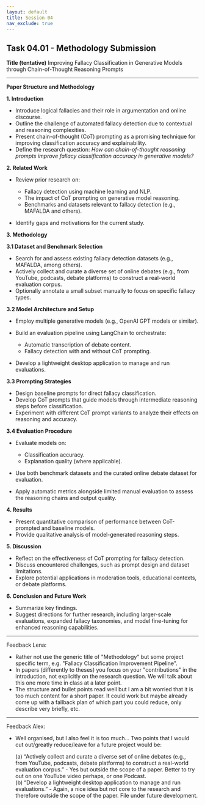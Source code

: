 ```yaml
---
layout: default
title: Session 04
nav_exclude: true
---
```


## Task 04.01 - Methodology Submission

**Title (tentative)**
Improving Fallacy Classification in Generative Models through Chain-of-Thought Reasoning Prompts

---

**Paper Structure and Methodology**

**1. Introduction**

* Introduce logical fallacies and their role in argumentation and online discourse.
* Outline the challenge of automated fallacy detection due to contextual and reasoning complexities.
* Present chain-of-thought (CoT) prompting as a promising technique for improving classification accuracy and explainability.
* Define the research question: *How can chain-of-thought reasoning prompts improve fallacy classification accuracy in generative models?*

**2. Related Work**

* Review prior research on:
  
     * Fallacy detection using machine learning and NLP.
     * The impact of CoT prompting on generative model reasoning.
     * Benchmarks and datasets relevant to fallacy detection (e.g., MAFALDA and others).

* Identify gaps and motivations for the current study.

**3. Methodology**

**3.1 Dataset and Benchmark Selection**

* Search for and assess existing fallacy detection datasets (e.g., MAFALDA, among others).
* Actively collect and curate a diverse set of online debates (e.g., from YouTube, podcasts, debate platforms) to construct a real-world evaluation corpus.
* Optionally annotate a small subset manually to focus on specific fallacy types.

**3.2 Model Architecture and Setup**

* Employ multiple generative models (e.g., OpenAI GPT models or similar).

* Build an evaluation pipeline using LangChain to orchestrate:
  
     * Automatic transcription of debate content.
     * Fallacy detection with and without CoT prompting.

* Develop a lightweight desktop application to manage and run evaluations.

**3.3 Prompting Strategies**

* Design baseline prompts for direct fallacy classification.
* Develop CoT prompts that guide models through intermediate reasoning steps before classification.
* Experiment with different CoT prompt variants to analyze their effects on reasoning and accuracy.

**3.4 Evaluation Procedure**

* Evaluate models on:
  
     * Classification accuracy.
     * Explanation quality (where applicable).

* Use both benchmark datasets and the curated online debate dataset for evaluation.

* Apply automatic metrics alongside limited manual evaluation to assess the reasoning chains and output quality.

**4. Results**

* Present quantitative comparison of performance between CoT-prompted and baseline models.
* Provide qualitative analysis of model-generated reasoning steps.

**5. Discussion**

* Reflect on the effectiveness of CoT prompting for fallacy detection.
* Discuss encountered challenges, such as prompt design and dataset limitations.
* Explore potential applications in moderation tools, educational contexts, or debate platforms.

**6. Conclusion and Future Work**

* Summarize key findings.
* Suggest directions for further research, including larger-scale evaluations, expanded fallacy taxonomies, and model fine-tuning for enhanced reasoning capabilities.


   
---
Feedback Lena:
* Rather not use the generic title of "Methodology" but some project specific term, e.g. "Fallacy Classification Improvement Pipeline".
* In papers (differently to theses) you focus on your "contributions" in the introduction, not explicitly on the research question. We will talk about this one more time in class at a later point.
* The structure and bullet points read well but I am a bit worried that it is too much content for a short paper. It could work but maybe already come up with a fallback plan of which part you could reduce, only describe very briefly, etc.


---
Feedback Alex:
- Well organised, but I also feel it is too much... Two points that I would cut out/greatly reduce/leave for a future project would be:
    
  (a) “Actively collect and curate a diverse set of online debates (e.g., from YouTube, podcasts, debate platforms) to construct a real-world evaluation corpus.” - Yes but outside the scope of a paper. Better to try out on one YouTube video perhaps, or one Podcast.  
  (b) “Develop a lightweight desktop application to manage and run evaluations.” - Again, a nice idea but not core to the research and therefore outside the scope of the paper. File under future development.  
